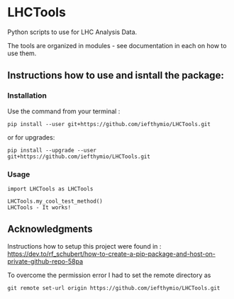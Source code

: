 # LHCTools
Python scripts to use for LHC Analysis Data.

The tools are organized in modules - see documentation in each on how to use them.

## Instructions how to use and isntall the package:

### Installation

Use the command from your terminal : 

```
pip install --user git+https://github.com/iefthymio/LHCTools.git
```

or for upgrades:

```
pip install --upgrade --user git+https://github.com/iefthymio/LHCTools.git
```

### Usage

```
import LHCTools as LHCTools

LHCTools.my_cool_test_method()
LHCTools - It works!
```

## Acknowledgments

Instructions how to setup this project were found in : https://dev.to/rf_schubert/how-to-create-a-pip-package-and-host-on-private-github-repo-58pa

To overcome the permission error I had to set the remote directory as

```
git remote set-url origin https://github.com/iefthymio/LHCTools.git
```